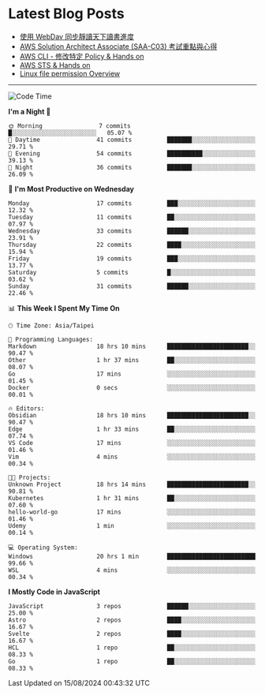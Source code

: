 # Latest Blog Posts
<!-- BLOG-POST-LIST:START -->
- [使用 WebDav 同步靜讀天下讀書進度](https://blog.vinny987.xyz/blog/2024/use-webdav-to-sync-reading-progress-on-moon-app/)
- [AWS Solution Architect Associate &lpar;SAA-C03&rpar; 考試重點與心得](https://blog.vinny987.xyz/blog/2024/key-points-and-insights-on-the-aws-solution-architect-associate-saa-c03-exam/)
- [AWS CLI - 修改特定 Policy &amp; Hands on](https://blog.vinny987.xyz/blog/2024/aws-cli-modify-a-specific-policy-hands-on/)
- [AWS STS &amp; Hands on](https://blog.vinny987.xyz/blog/2024/aws-sts-hands-on/)
- [Linux file permission Overview](https://blog.vinny987.xyz/blog/2024/linux-file-permission-overview/)
<!-- BLOG-POST-LIST:END -->

---

<!--START_SECTION:waka-->
![Code Time](http://img.shields.io/badge/Code%20Time-345%20hrs%2059%20mins-blue)

**I'm a Night 🦉** 

```text
🌞 Morning                7 commits           █░░░░░░░░░░░░░░░░░░░░░░░░   05.07 % 
🌆 Daytime                41 commits          ███████░░░░░░░░░░░░░░░░░░   29.71 % 
🌃 Evening                54 commits          ██████████░░░░░░░░░░░░░░░   39.13 % 
🌙 Night                  36 commits          ███████░░░░░░░░░░░░░░░░░░   26.09 % 
```
📅 **I'm Most Productive on Wednesday** 

```text
Monday                   17 commits          ███░░░░░░░░░░░░░░░░░░░░░░   12.32 % 
Tuesday                  11 commits          ██░░░░░░░░░░░░░░░░░░░░░░░   07.97 % 
Wednesday                33 commits          ██████░░░░░░░░░░░░░░░░░░░   23.91 % 
Thursday                 22 commits          ████░░░░░░░░░░░░░░░░░░░░░   15.94 % 
Friday                   19 commits          ███░░░░░░░░░░░░░░░░░░░░░░   13.77 % 
Saturday                 5 commits           █░░░░░░░░░░░░░░░░░░░░░░░░   03.62 % 
Sunday                   31 commits          ██████░░░░░░░░░░░░░░░░░░░   22.46 % 
```


📊 **This Week I Spent My Time On** 

```text
🕑︎ Time Zone: Asia/Taipei

💬 Programming Languages: 
Markdown                 18 hrs 10 mins      ███████████████████████░░   90.47 % 
Other                    1 hr 37 mins        ██░░░░░░░░░░░░░░░░░░░░░░░   08.07 % 
Go                       17 mins             ░░░░░░░░░░░░░░░░░░░░░░░░░   01.45 % 
Docker                   0 secs              ░░░░░░░░░░░░░░░░░░░░░░░░░   00.01 % 

🔥 Editors: 
Obsidian                 18 hrs 10 mins      ███████████████████████░░   90.47 % 
Edge                     1 hr 33 mins        ██░░░░░░░░░░░░░░░░░░░░░░░   07.74 % 
VS Code                  17 mins             ░░░░░░░░░░░░░░░░░░░░░░░░░   01.46 % 
Vim                      4 mins              ░░░░░░░░░░░░░░░░░░░░░░░░░   00.34 % 

🐱‍💻 Projects: 
Unknown Project          18 hrs 14 mins      ███████████████████████░░   90.81 % 
Kubernetes               1 hr 31 mins        ██░░░░░░░░░░░░░░░░░░░░░░░   07.60 % 
hello-world-go           17 mins             ░░░░░░░░░░░░░░░░░░░░░░░░░   01.46 % 
Udemy                    1 min               ░░░░░░░░░░░░░░░░░░░░░░░░░   00.14 % 

💻 Operating System: 
Windows                  20 hrs 1 min        █████████████████████████   99.66 % 
WSL                      4 mins              ░░░░░░░░░░░░░░░░░░░░░░░░░   00.34 % 
```

**I Mostly Code in JavaScript** 

```text
JavaScript               3 repos             ██████░░░░░░░░░░░░░░░░░░░   25.00 % 
Astro                    2 repos             ████░░░░░░░░░░░░░░░░░░░░░   16.67 % 
Svelte                   2 repos             ████░░░░░░░░░░░░░░░░░░░░░   16.67 % 
HCL                      1 repo              ██░░░░░░░░░░░░░░░░░░░░░░░   08.33 % 
Go                       1 repo              ██░░░░░░░░░░░░░░░░░░░░░░░   08.33 % 
```




 Last Updated on 15/08/2024 00:43:32 UTC
<!--END_SECTION:waka-->

<!--
**vincent97277/vincent97277** is a ✨ _special_ ✨ repository because its `README.md` (this file) appears on your GitHub profile.

Here are some ideas to get you started:

- 🔭 I’m currently working on ...
- 🌱 I’m currently learning ...
- 👯 I’m looking to collaborate on ...
- 🤔 I’m looking for help with ...
- 💬 Ask me about ...
- 📫 How to reach me: ...
- 😄 Pronouns: ...
- ⚡ Fun fact: ...
-->

